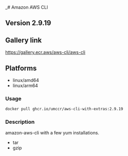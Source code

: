 _# Amazon AWS CLI

## Version 2.9.19

## Gallery link
https://gallery.ecr.aws/aws-cli/aws-cli

## Platforms
* linux/amd64
* linux/arm64

### Usage

```bash
docker pull ghcr.io/umccr/aws-cli-with-extras:2.9.19
```


### Description

amazon-aws-cli with a few yum installations.
* tar
* gzip

